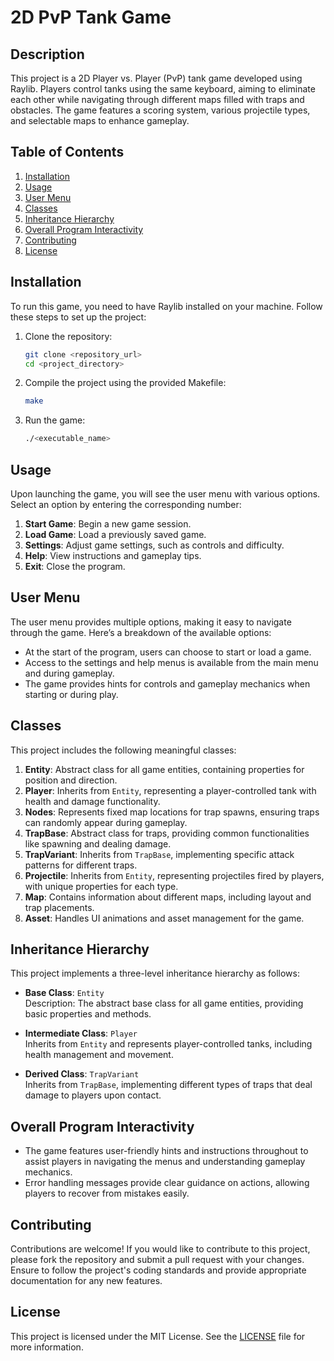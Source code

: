 # 2D PvP Tank Game

## Description
This project is a 2D Player vs. Player (PvP) tank game developed using Raylib. Players control tanks using the same keyboard, aiming to eliminate each other while navigating through different maps filled with traps and obstacles. The game features a scoring system, various projectile types, and selectable maps to enhance gameplay.

## Table of Contents
1. [Installation](#installation)
2. [Usage](#usage)
3. [User Menu](#user-menu)
4. [Classes](#classes)
5. [Inheritance Hierarchy](#inheritance-hierarchy)
6. [Overall Program Interactivity](#overall-program-interactivity)
7. [Contributing](#contributing)
8. [License](#license)

## Installation
To run this game, you need to have Raylib installed on your machine. Follow these steps to set up the project:

1. Clone the repository:
    ```bash
    git clone <repository_url>
    cd <project_directory>
    ```

2. Compile the project using the provided Makefile:
    ```bash
    make
    ```

3. Run the game:
    ```bash
    ./<executable_name>
    ```

## Usage
Upon launching the game, you will see the user menu with various options. Select an option by entering the corresponding number:

1. **Start Game**: Begin a new game session.
2. **Load Game**: Load a previously saved game.
3. **Settings**: Adjust game settings, such as controls and difficulty.
4. **Help**: View instructions and gameplay tips.
5. **Exit**: Close the program.

## User Menu
The user menu provides multiple options, making it easy to navigate through the game. Here’s a breakdown of the available options:

- At the start of the program, users can choose to start or load a game.
- Access to the settings and help menus is available from the main menu and during gameplay.
- The game provides hints for controls and gameplay mechanics when starting or during play.

## Classes
This project includes the following meaningful classes:

1. **Entity**: Abstract class for all game entities, containing properties for position and direction.
2. **Player**: Inherits from `Entity`, representing a player-controlled tank with health and damage functionality.
3. **Nodes**: Represents fixed map locations for trap spawns, ensuring traps can randomly appear during gameplay.
4. **TrapBase**: Abstract class for traps, providing common functionalities like spawning and dealing damage.
5. **TrapVariant**: Inherits from `TrapBase`, implementing specific attack patterns for different traps.
6. **Projectile**: Inherits from `Entity`, representing projectiles fired by players, with unique properties for each type.
7. **Map**: Contains information about different maps, including layout and trap placements.
8. **Asset**: Handles UI animations and asset management for the game.

## Inheritance Hierarchy
This project implements a three-level inheritance hierarchy as follows:

- **Base Class**: `Entity`  
  Description: The abstract base class for all game entities, providing basic properties and methods.

- **Intermediate Class**: `Player`  
  Inherits from `Entity` and represents player-controlled tanks, including health management and movement.

- **Derived Class**: `TrapVariant`  
  Inherits from `TrapBase`, implementing different types of traps that deal damage to players upon contact.

## Overall Program Interactivity
- The game features user-friendly hints and instructions throughout to assist players in navigating the menus and understanding gameplay mechanics.
- Error handling messages provide clear guidance on actions, allowing players to recover from mistakes easily.

## Contributing
Contributions are welcome! If you would like to contribute to this project, please fork the repository and submit a pull request with your changes. Ensure to follow the project's coding standards and provide appropriate documentation for any new features.

## License
This project is licensed under the MIT License. See the [LICENSE](LICENSE) file for more information.
